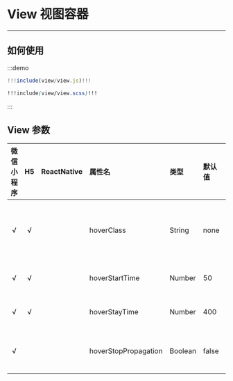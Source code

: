 # View 视图容器

----

## 如何使用

:::demo
```jsx
!!!include(view/view.js)!!!
```

```scss
!!!include(view/view.scss)!!!
```
:::

## View 参数

| 微信小程序 | H5 | ReactNative| 属性名 | 类型 | 默认值 | 说明 |
| :-: | :-: | :-: | :- | :- | :- | :- |
| √ | √ |  | hoverClass            | String  | none   | 指定按下去的样式类。当 hover-class="none" 时，没有点击态效果 |
| √ | √ |  | hoverStartTime       | Number  | 50     | 按住后多久出现点击态，单位毫秒                               |
| √ | √ |  | hoverStayTime        | Number  | 400    | 手指松开后点击态保留时间，单位毫秒                           |
| √ |   |  | hoverStopPropagation | Boolean | false  | 指定是否阻止本节点的祖先节点出现点击态                       |